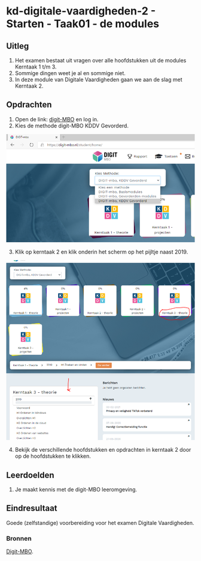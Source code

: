 # kd-digitale-vaardigheden-2 - Starten - Taak01 -  de modules

## Uitleg
1. Het examen bestaat uit vragen over alle hoofdstukken uit de modules Kerntaak 1 t/m 3.
2. Sommige dingen weet je al en sommige niet.
3. In deze module van Digitale Vaardigheden gaan we aan de slag met Kerntaak 2.

## Opdrachten
1. Open de link: [digit-MBO](https://entree.instruct.nl/?elo=digit-mbo) en log in.
2. Kies de methode digit-MBO KDDV Gevorderd.  

![kies de juiste methode](./images/kies_gev.PNG)  

3. Klik op kerntaak 2 en klik onderin het scherm op het pijltje naast 2019.  


![bekijk de verschillende hoofdstukken in Kerntaak 2 van digit-MBO](./images/bekijk-modules.PNG)

4. Bekijk de verschillende hoofdstukken en opdrachten in kerntaak 2 door op de hoofdstukken te klikken.  


## Leerdoelden
1. Je maakt kennis met de digit-MBO leeromgeving.

## Eindresultaat
Goede (zelfstandige) voorbereiding voor het examen Digitale Vaardigheden.

### Bronnen
[Digit-MBO](https://entree.instruct.nl/?elo=digit-mbo).